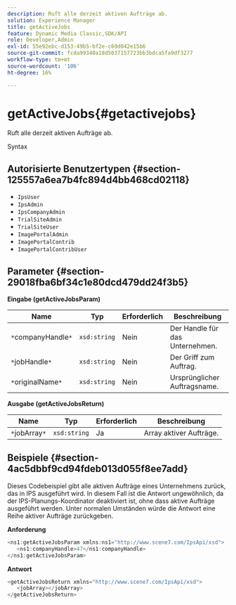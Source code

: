 ```yaml
---
description: Ruft alle derzeit aktiven Aufträge ab.
solution: Experience Manager
title: getActiveJobs
feature: Dynamic Media Classic,SDK/API
role: Developer,Admin
exl-id: 55e92ebc-d153-49b5-bf2e-c69d042e15b6
source-git-commit: fcda99340a18d5037157723bb3bdca5fa9df3277
workflow-type: tm+mt
source-wordcount: '106'
ht-degree: 16%

---
```


# getActiveJobs{#getactivejobs}

Ruft alle derzeit aktiven Aufträge ab.

Syntax

## Autorisierte Benutzertypen {#section-125557a6ea7b4fc894d4bb468cd02118}

* `IpsUser`
* `IpsAdmin`
* `IpsCompanyAdmin`
* `TrialSiteAdmin`
* `TrialSiteUser`
* `ImagePortalAdmin`
* `ImagePortalContrib`
* `ImagePortalContribUser`

## Parameter {#section-29018fba6bf34c1e80dcd479dd24f3b5}

**Eingabe (getActiveJobsParam)**

| Name | Typ | Erforderlich | Beschreibung |
|---|---|---|---|
| `*`companyHandle`*` | `xsd:string` | Nein | Der Handle für das Unternehmen. |
| `*`jobHandle`*` | `xsd:string` | Nein | Der Griff zum Auftrag. |
| `*`originalName`*` | `xsd:string` | Nein | Ursprünglicher Auftragsname. |

**Ausgabe (getActiveJobsReturn)**

| Name | Typ | Erforderlich | Beschreibung |
|---|---|---|---|
| `*`jobArray`*` | `xsd:string` | Ja | Array aktiver Aufträge. |

## Beispiele {#section-4ac5dbbf9cd94fdeb013d055f8ee7add}

Dieses Codebeispiel gibt alle aktiven Aufträge eines Unternehmens zurück, das in IPS ausgeführt wird. In diesem Fall ist die Antwort ungewöhnlich, da der IPS-Planungs-Koordinator deaktiviert ist, ohne dass aktive Aufträge ausgeführt werden. Unter normalen Umständen würde die Antwort eine Reihe aktiver Aufträge zurückgeben.

**Anforderung**

```java
<ns1:getActiveJobsParam xmlns:ns1="http://www.scene7.com/IpsApi/xsd">
   <ns1:companyHandle>47</ns1:companyHandle>
</ns1:getActiveJobsParam>
```

**Antwort**

```java
<getActiveJobsReturn xmlns="http://www.scene7.com/IpsApi/xsd">
   <jobArray></jobArray>
</getActiveJobsReturn>
```
